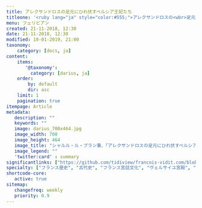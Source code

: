 ```yaml
---
title: アレクサンドロスの足元にひれ伏すペルシア王妃たち
titleone: '<ruby lang="ja" style="color:#555;">アレクサンドロスの<wbr>足元に<wbr>ひれ伏す<wbr>ペルシア王妃たち<rt lang="fr" style="color:#999;font-size:30%;">Les Reines de Perse aux pieds d&#39;Alexandre</rt></ruby>'
menu: フェリビアン
created: 21-11-2018, 12:30
date: 21-11-2018, 12:30
modified: 10-01-2019, 21:00
taxonomy:
    category: [docs, ja]
content:
    items:
       '@taxonomy':
         category: [darius, ja]
    order:
        by: default
        dir: asc
    limit: 1
    pagination: true
itempage: Article
metadata:
   description: ""
   keywords: ""
   image: darius_700x464.jpg
   image_width: 700
   image_height: 464
   image_title: "シャルル・ル・ブラン筆、「アレクサンドロスの足元にひれ伏すペルシア王妃たち」"
   image_legend: ""
   'twitter:card' : summary
significantlinks: ["https://github.com/tidiview/francois-vidit.com/blob/master/user/sites/docs/pages/01.home/02.versailles/01.palais/02.darius/01.felibien/01.darius_1/page_in_pages.ja.md"]
specialty: ["フランス歴史", "古代史", "フランス宮廷文化", "ヴェルサイユ宮殿", "Chateau de Versailles", "ルイ１４世", "Louis XIV", "ヴェルサイユ宮殿", "マルスの間", "Salon de Mars", "アレクサンドロスの足元にひれ伏すペルシア王妃たち", "Les Reines de Perse aux pieds d'Alexandre", "シャルル・ル・ブラン", "Charles Le Brun", "アレクサンドロスの足元にひれ伏すペルシア王妃たち", "Les Reines de Perse aux pieds d'Alexandre"]
shortcode-core:
   active: true
sitemap:
   changefreq: weekly
   priority: 0.9
---
```

